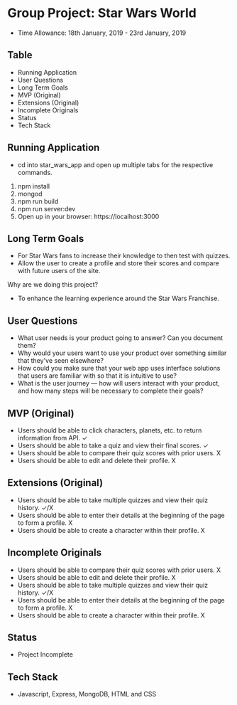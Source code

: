 # Group Project: Star Wars World

- Time Allowance: 18th January, 2019 - 23rd January, 2019

## Table
- Running Application
- User Questions
- Long Term Goals
- MVP (Original)
- Extensions (Original)
- Incomplete Originals
- Status
- Tech Stack

## Running Application
- cd into star_wars_app and open up multiple tabs for the respective commands.

1. npm install
2. mongod
3. npm run build
4. npm run server:dev
5. Open up in your browser: https://localhost:3000

## Long Term Goals
- For Star Wars fans to increase their knowledge to then test with quizzes.
- Allow the user to create a profile and store their scores and compare with future users of the site.

Why are we doing this project?
- To enhance the learning experience around the Star Wars Franchise.

## User Questions
- What user needs is your product going to answer? Can you document them?
- Why would your users want to use your product over something similar that they've seen elsewhere?
- How could you make sure that your web app uses interface solutions that users are familiar with so that it is intuitive to use?
- What is the user journey — how will users interact with your product, and how many steps will be necessary to complete their goals?

## MVP (Original)
- Users should be able to click characters, planets, etc. to return information from API. ✓
- Users should be able to take a quiz and view their final scores. ✓
- Users should be able to compare their quiz scores with prior users. X
- Users should be able to edit and delete their profile. X

## Extensions (Original)
- Users should be able to take multiple quizzes and view their quiz history. ✓/X
- Users should be able to enter their details at the beginning of the page to form a profile. X
- Users should be able to create a character within their profile. X

## Incomplete Originals
- Users should be able to compare their quiz scores with prior users. X
- Users should be able to edit and delete their profile. X
- Users should be able to take multiple quizzes and view their quiz history. ✓/X
- Users should be able to enter their details at the beginning of the page to form a profile. X
- Users should be able to create a character within their profile. X

## Status
- Project Incomplete

## Tech Stack
- Javascript, Express, MongoDB, HTML and CSS
